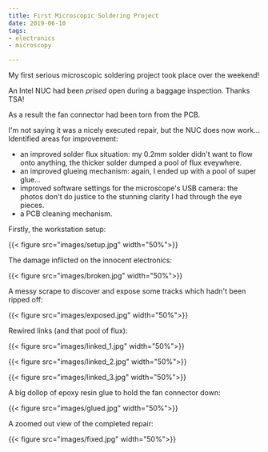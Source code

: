 ```yaml
---
title: First Microscopic Soldering Project 
date: 2019-06-10
tags: 
- electronics
- microscopy

---
```


My first serious microscopic soldering project took place over the weekend! 

An Intel NUC had been *prised* open during a baggage inspection. Thanks TSA!

As a result the fan connector had been torn from the PCB.

I'm not saying it was a nicely executed repair, but the NUC does now work... Identified areas for improvement:

- an improved solder flux situation: my 0.2mm solder didn't want to flow onto anything, the thicker solder dumped
a pool of flux eveywhere.
- an improved glueing mechanism: again, I ended up with a pool of super glue...
- improved software settings for the microscope's USB camera: the photos don't do justice to the stunning
clarity I had through the eye pieces.
- a PCB cleaning mechanism.

<!--more-->

Firstly, the workstation setup:

{{< figure src="images/setup.jpg" width="50%">}}

The damage inflicted on the innocent electronics:

{{< figure src="images/broken.jpg" width="50%">}}

A messy scrape to discover and expose some tracks which hadn't been ripped off:
  
{{< figure src="images/exposed.jpg" width="50%">}}

Rewired links (and that pool of flux):

{{< figure src="images/linked_1.jpg" width="50%">}}

{{< figure src="images/linked_2.jpg" width="50%">}}

{{< figure src="images/linked_3.jpg" width="50%">}}

A big dollop of epoxy resin glue to hold the fan connector down:

{{< figure src="images/glued.jpg" width="50%">}}

A zoomed out view of the completed repair:

{{< figure src="images/fixed.jpg" width="50%">}}
